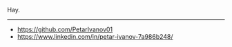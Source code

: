 Hay.


---
- https://github.com/PetarIvanov01
- https://www.linkedin.com/in/petar-ivanov-7a986b248/
